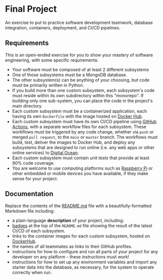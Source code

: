 # Final Project

An exercise to put to practice software development teamwork, database integration, containers, deployment, and CI/CD pipelines.

## Requirements

This is an open-ended exercise for you to show your mastery of software engineering, with some specific requirements:

- Your software must be composed of at least 2 different subsystems
- One of those subsystems must be a MongoDB database.
- The other subsystem(s) can be anything of your choosing, but code must be primarily written in Python.
- If you build more than one custom subsystem, each subsystem's code must reside within its own subdirectory within this "monorepo". If building only one sub-system, you can place the code in the project's main directory.
- Each custom subsystem must be a containerized application, each having its own `Dockerfile` with the image hosted on [Docker Hub](https://hub.docker.com/).
- Each custom subsystem must have its own CI/CD pipeline using [GitHub Actions](https://docs.github.com/en/actions), with a separate workflow files for each subsystem. These workflows must be triggered by any code change, whether via `push` or merged `pull request`, to the `main` or `master` branch. The workflows must build, test, deliver the images to Docker Hub, and deploy any subsystems that are designed to run online (i.e. any web apps or other online services) to [Digital Ocean](https://m.do.co/c/4d1066078eb0).
- Each custom subsystem must contain unit tests that provide at least 80% code coverage.
- You are welcome to use computing platforms such as [Raspberry Pi](https://www.raspberrypi.com/) or other embedded or mobile devices you have available, if they make sense for your project.

## Documentation

Replace the contents of the [README.md](./README.md) file with a beautifully-formatted Markdown file including:

- a plain-language **description** of your project, including:
- [badges](https://docs.github.com/en/actions/monitoring-and-troubleshooting-workflows/adding-a-workflow-status-badge) at the top of the `README.md` file showing the result of the latest CI/CD of each subsystem.
- links to the container images for each custom subsystem, hosted on [DockerHub](https://hub.docker.com).
- the names of all teammates as links to their GitHub profiles.
- instructions for how to configure and run all parts of your project for any developer on any platform - these instructions must work!
- instructions for how to set up any environment variables and import any starter data into the database, as necessary, for the system to operate correctly when run.
